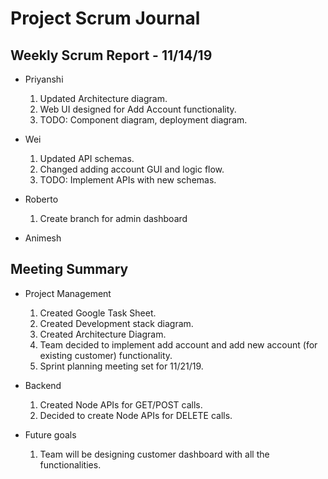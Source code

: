 # Project Scrum Journal

## Weekly Scrum Report - 11/14/19

* Priyanshi
  1. Updated Architecture diagram.
  2. Web UI designed for Add Account functionality.
  3. TODO: Component diagram, deployment diagram. 
  

* Wei
  1. Updated API schemas.
  2. Changed adding account GUI and logic flow.
  3. TODO: Implement APIs with new schemas.

* Roberto
  1. Create branch for admin dashboard 

* Animesh

## Meeting Summary

* Project Management
  1. Created Google Task Sheet.
  2. Created Development stack diagram.
  3. Created Architecture Diagram.
  4. Team decided to implement add account and add new account (for existing customer) functionality. 
  5. Sprint planning meeting set for 11/21/19.
* Backend
  1. Created Node APIs for GET/POST calls.
  2. Decided to create Node APIs for DELETE calls.
  
* Future goals
  1. Team will be designing customer dashboard with all the functionalities.
